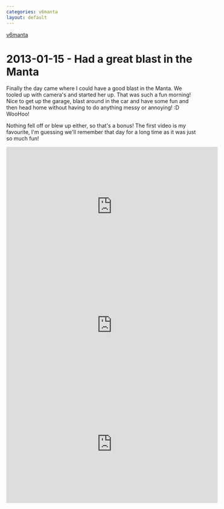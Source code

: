 ```yaml
---
categories: v6manta
layout: default
---
```


[v6manta](/v6manta)

# 2013-01-15 - Had a great blast in the Manta
Finally the day came where I could have a good blast in the Manta. We tooled up with camera's and started her up. That was such a fun morning! Nice to get up the garage, blast around in the car and have some fun and then head home without having to do anything messy or annoying! :D WooHoo!

Nothing fell off or blew up either, so that's a bonus! The first video is my favourite, I'm guessing we'll remember that day for a long time as it was just so much fun!

<iframe width="560" height="315" src="https://www.youtube.com/embed/UcdNlXwaAV8" frameborder="0" allow="accelerometer; autoplay; encrypted-media; gyroscope; picture-in-picture" allowfullscreen></iframe>

<iframe width="560" height="315" src="https://www.youtube.com/embed/_lnzx0tUmPs" frameborder="0" allow="accelerometer; autoplay; encrypted-media; gyroscope; picture-in-picture" allowfullscreen></iframe>

<iframe width="560" height="315" src="https://www.youtube.com/embed/JEPqzxrtlXs" frameborder="0" allow="accelerometer; autoplay; encrypted-media; gyroscope; picture-in-picture" allowfullscreen></iframe>

 